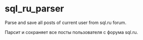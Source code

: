 # sql_ru_parser

Parse and save all posts of current user from sql.ru forum.

Парсит и сохраняет все посты пользователя с форума sql.ru.
 
